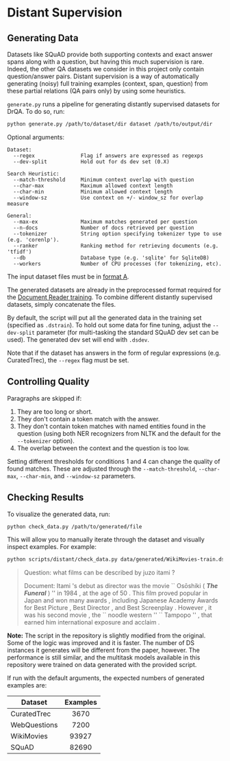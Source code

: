 # Distant Supervision

## Generating Data

Datasets like SQuAD provide both supporting contexts and exact answer spans along with a question, but having this much supervision is rare. Indeed, the other QA datasets we consider in this project only contain question/answer pairs. Distant supervision is a way of automatically generating (noisy) full training examples (context, span, question) from these partial relations (QA pairs only) by using some heuristics.

`generate.py` runs a pipeline for generating distantly supervised datasets for DrQA. To do so, run:

```bash
python generate.py /path/to/dataset/dir dataset /path/to/output/dir
```

Optional arguments:

```
Dataset:
  --regex               Flag if answers are expressed as regexps
  --dev-split           Hold out for ds dev set (0.X)

Search Heuristic:
  --match-threshold     Minimum context overlap with question
  --char-max            Maximum allowed context length
  --char-min            Minimum allowed context length
  --window-sz           Use context on +/- window_sz for overlap measure

General:
  --max-ex              Maximum matches generated per question
  --n-docs              Number of docs retrieved per question
  --tokenizer           String option specifying tokenizer type to use (e.g. 'corenlp').
  --ranker              Ranking method for retrieving documents (e.g. 'tfidf')
  --db                  Database type (e.g. 'sqlite' for SqliteDB)
  --workers             Number of CPU processes (for tokenizing, etc).
```

The input dataset files must be in [format A](../../../README.md#format-a).

The generated datasets are already in the preprocessed format required for the [Document Reader training](../reader/README.md#training). To combine different distantly supervised datasets, simply concatenate the files.

By default, the script will put all the generated data in the training set (specified as `.dstrain`). To hold out some data for fine tuning, adjust the `--dev-split` parameter (for multi-tasking the standard SQuAD dev set can be used). The generated dev set will end with `.dsdev`.

Note that if the dataset has answers in the form of regular expressions (e.g. CuratedTrec), the `--regex` flag must be set.

## Controlling Quality

Paragraphs are skipped if:

1. They are too long or short.
2. They don't contain a token match with the answer.
3. They don't contain token matches with named entities found in the question (using both NER recognizers from NLTK and the default for the `--tokenizer` option).
4. The overlap between the context and the question is too low.

Setting different thresholds for conditions 1 and 4 can change the quality of found matches. These are adjusted through the `--match-threshold`, `--char-max`, `--char-min`, and `--window-sz` parameters.

## Checking Results

To visualize the generated data, run:

```bash
python check_data.py /path/to/generated/file
```

This will allow you to manually iterate through the dataset and visually inspect examples. For example:

```bash
python scripts/distant/check_data.py data/generated/WikiMovies-train.dstrain
```

>Question: what films can be described by juzo itami ?
>
>Document: Itami 's debut as director was the movie \`\` Osōshiki ( _**The Funeral**_ ) '' in 1984 , at the age of 50 . This film proved popular in Japan and won many awards , including Japanese Academy Awards for Best Picture , Best Director , and Best Screenplay . However , it was his second movie , the \`\` noodle western '' \`\` Tampopo '' , that earned him international exposure and acclaim .

**Note:** The script in the repository is slightly modified from the original. Some of the logic was improved and it is faster. The number of DS instances it generates will be different from the paper, however. The performance is still similar, and the multitask models available in this repository were trained on data generated with the provided script.

If run with the default arguments, the expected numbers of generated examples are:

| Dataset       | Examples  |
| ------------- |:---------:|
| CuratedTrec   | 3670      |
| WebQuestions  | 7200      |
| WikiMovies    | 93927     |
| SQuAD         | 82690     |
